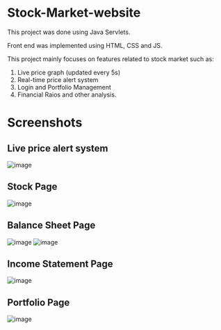 # Stock-Market-website
This project was done using Java Servlets.

Front end was implemented using HTML, CSS and JS.

This project mainly focuses on features related to stock market such as:
  1. Live price graph (updated every 5s)
  2. Real-time price alert system
  3. Login and Portfolio Management
  4. Financial Raios and other analysis.
  
# Screenshots

## Live price alert system
![image](https://user-images.githubusercontent.com/65544944/188155319-eedd62b9-c17f-4256-85a9-2a5df37b92d4.png)

## Stock Page
![image](https://user-images.githubusercontent.com/65544944/188154952-10e5e045-ebd1-4c7a-bb1d-55b365a34587.png)

## Balance Sheet Page
![image](https://user-images.githubusercontent.com/65544944/188155082-2bef6352-8ddd-4384-b8b8-a3fc2d45a9ae.png)
![image](https://user-images.githubusercontent.com/65544944/188155137-960a8b46-4c6c-4118-96b7-55664c46caba.png)

## Income Statement Page
![image](https://user-images.githubusercontent.com/65544944/188155242-242c4915-2d42-4d3a-96b5-7d1ba3336107.png)

## Portfolio Page
![image](https://user-images.githubusercontent.com/65544944/188155419-1c1c4e12-b44c-498a-a2fd-3bde513243fb.png)
